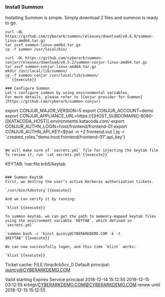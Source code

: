 ### Install Summon
Installing Summon is simple.  Simply download 2 files and summon is ready to go.

```
curl -OL https://github.com/cyberark/summon/releases/download/v0.6.9/summon-linux-amd64.tar.gz
tar zvxf summon-linux-amd64.tar.gz
cp -f summon /usr/local/bin/

curl -OL https://github.com/cyberark/summon-conjur/releases/download/v0.5.2/summon-conjur-linux-amd64.tar.gz
tar zvxf summon-conjur-linux-amd64.tar.gz 
mkdir /usr/local/lib/summon/
cp -f summon-conjur /usr/local/lib/summon/
```{{execute}}

### Configure Summon
Let's configure summon by using environmental variables.
For more details, please refer to [Conjur provider for Summon](https://github.com/cyberark/summon-conjur)
```
export CONJUR_MAJOR_VERSION=5
export CONJUR_ACCOUNT=demo
export CONJUR_APPLIANCE_URL=https://[[HOST_SUBDOMAIN]]-8080-[[KATACODA_HOST]].environments.katacoda.com/
export CONJUR_AUTHN_LOGIN=host/frontend/frontend-01
export CONJUR_AUTHN_API_KEY=$(tail -n +2 frontend.out | jq -r '.created_roles."demo:host:frontend/frontend-01".api_key')
```{{execute}}

We will make sure of `secrets.yml` file for injecting the keytab file
To review it, run `cat secrets.yml`{{execute}}
```
KEYTAB: !var:file krb5/keytab
```

### Summon Keytab
First, we destroy the user’s active Kerberos authorization tickets.

`/usr/bin/kdestory`{{execute}}

And we can verify it by running:

`klist`{{execute}}

To summon keytab, we can get the path to memeory-mapped keytab files using the environment variable `KEYTAB`, which defined in `secrets.yml`

`summon bash -c 'kinit quincy@CYBERARKDEMO.COM -k -t $KEYTAB'`{{execute}}

We can now successfully logon, and this time `klist` works:

`klist`{{execute}}

```
Ticket cache: FILE:/tmp/krb5cc_0
Default principal: quincy@CYBERARKDEMO.COM

Valid starting       Expires              Service principal
2018-12-14 15:12:55  2018-12-15 03:12:55  krbtgt/CYBERARKDEMO.COM@CYBERARKDEMO.COM
        renew until 2018-12-15 15:12:55
```
